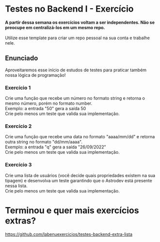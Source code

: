 # Testes no Backend I - Exercício

<strong>A partir dessa semana os exercícios voltam a ser independentes. Não se preocupe em centralizá-los em um mesmo repo.</strong>
<br><br>
Utilize esse template para criar um repo pessoal na sua conta e trabalhe nele.

## Enunciado

Aproveitaremos esse início de estudos de testes para praticar também nossa lógica de programação!

### Exercício 1

Crie uma função que recebe um número no formato string e retorna o mesmo número, porém no formato number.<br>
Exemplo: a entrada "50" gera a saída 50<br>
Crie pelo menos um teste que valida sua implementação.

### Exercício 2

Crie uma função que recebe uma data no formato "aaaa/mm/dd" e retorna outra string no formato "dd/mm/aaaa".<br>
Exemplo: a entrada "q" gera a saída "26/09/2022"<br>
Crie pelo menos um teste que valida sua implementação.

### Exercício 3

Crie uma lista de usuários (você decide quais propriedades existem na sua tipagem) e desenvolva um teste garantindo que o Astrodev está presente nessa lista.<br>
Crie pelo menos um teste que valida sua implementação.

# Terminou e quer mais exercícios extras?
https://github.com/labenuexercicios/testes-backend-extra-lista
